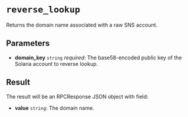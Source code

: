 # `reverse_lookup`

Returns the domain name associated with a raw SNS account.

## Parameters

- **domain_key** `string` *required*: The base58-encoded public key of the Solana account to reverse lookup.

## Result

The result will be an RPCResponse JSON object with field:

- **value** `string`: The domain name.
